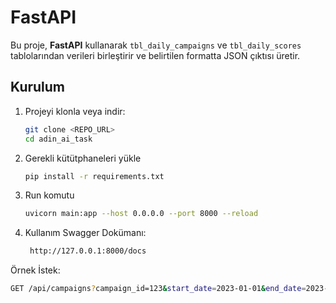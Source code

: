 #  FastAPI

Bu proje, **FastAPI** kullanarak `tbl_daily_campaigns` ve `tbl_daily_scores` tablolarından verileri birleştirir ve belirtilen formatta JSON çıktısı üretir.

## Kurulum

1. Projeyi klonla veya indir:
   ```bash
   git clone <REPO_URL>
   cd adin_ai_task   
4. Gerekli kütütphaneleri yükle
   ```bash
   pip install -r requirements.txt

6. Run komutu
   ```bash
   uvicorn main:app --host 0.0.0.0 --port 8000 --reload

8. Kullanım
   Swagger Dokümanı:
   ```bash
    http://127.0.0.1:8000/docs
   
Örnek İstek:
   ```bash
   GET /api/campaigns?campaign_id=123&start_date=2023-01-01&end_date=2023-02-01

